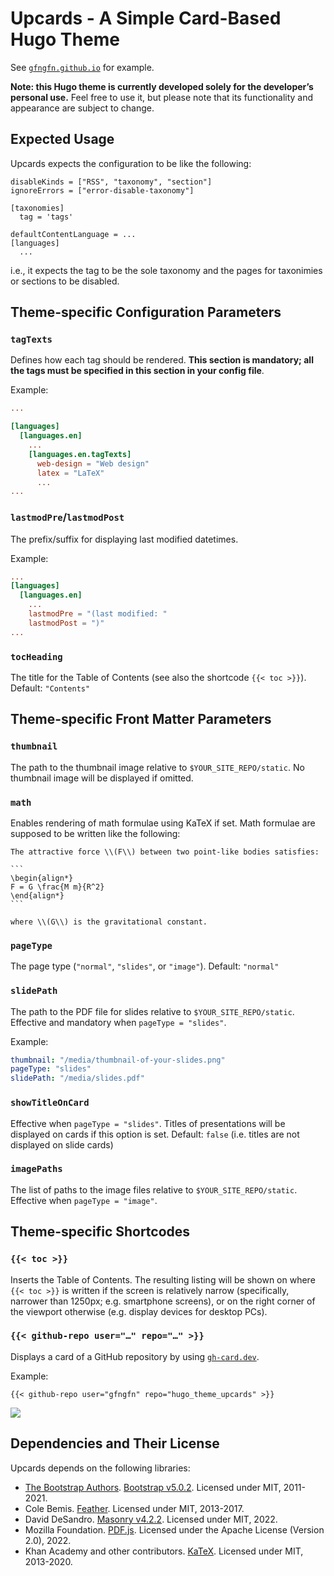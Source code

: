 # Upcards - A Simple Card-Based Hugo Theme

See [`gfngfn.github.io`](https://gfngfn.github.io/) for example.

**Note: this Hugo theme is currently developed solely for the developer’s personal use.** Feel free to use it, but please note that its functionality and appearance are subject to change.


## Expected Usage

Upcards expects the configuration to be like the following:

```
disableKinds = ["RSS", "taxonomy", "section"]
ignoreErrors = ["error-disable-taxonomy"]

[taxonomies]
  tag = 'tags'

defaultContentLanguage = ...
[languages]
  ...
```

i.e., it expects the tag to be the sole taxonomy and the pages for taxonimies or sections to be disabled.


## Theme-specific Configuration Parameters

### `tagTexts`

Defines how each tag should be rendered. **This section is mandatory; all the tags must be specified in this section in your config file**.

Example:

```toml
...

[languages]
  [languages.en]
    ...
    [languages.en.tagTexts]
      web-design = "Web design"
      latex = "LaTeX"
      ...
...
```

### `lastmodPre`/`lastmodPost`

The prefix/suffix for displaying last modified datetimes.

Example:

```toml
...
[languages]
  [languages.en]
    ...
    lastmodPre = "(last modified: "
    lastmodPost = ")"
...
```

### `tocHeading`

The title for the Table of Contents (see also the shortcode `{{< toc >}}`). Default: `"Contents"`


## Theme-specific Front Matter Parameters

### `thumbnail`

The path to the thumbnail image relative to `$YOUR_SITE_REPO/static`. No thumbnail image will be displayed if omitted.


### `math`

Enables rendering of math formulae using KaTeX if set. Math formulae are supposed to be written like the following:

````
The attractive force \\(F\\) between two point-like bodies satisfies:

```
\begin{align*}
F = G \frac{M m}{R^2}
\end{align*}
```

where \\(G\\) is the gravitational constant.
````


### `pageType`

The page type (`"normal"`, `"slides"`, or `"image"`). Default: `"normal"`


### `slidePath`

The path to the PDF file for slides relative to `$YOUR_SITE_REPO/static`. Effective and mandatory when `pageType = "slides"`.

Example:

```yaml
thumbnail: "/media/thumbnail-of-your-slides.png"
pageType: "slides"
slidePath: "/media/slides.pdf"
```


### `showTitleOnCard`

Effective when `pageType = "slides"`. Titles of presentations will be displayed on cards if this option is set. Default: `false` (i.e. titles are not displayed on slide cards)


### `imagePaths`

The list of paths to the image files relative to `$YOUR_SITE_REPO/static`. Effective when `pageType = "image"`.


## Theme-specific Shortcodes

### `{{< toc >}}`

Inserts the Table of Contents. The resulting listing will be shown on where `{{< toc >}}` is written if the screen is relatively narrow (specifically, narrower than 1250px; e.g. smartphone screens), or on the right corner of the viewport otherwise (e.g. display devices for desktop PCs).


### `{{< github-repo user="…" repo="…" >}}`

Displays a card of a GitHub repository by using [`gh-card.dev`](https://gh-card.dev).

Example:

```
{{< github-repo user="gfngfn" repo="hugo_theme_upcards" >}}
```

<img src="https://gh-card.dev/repos/gfngfn/hugo_theme_upcards.svg" />


## Dependencies and Their License

Upcards depends on the following libraries:

- [The Bootstrap Authors](https://github.com/twbs/bootstrap/graphs/contributors). [Bootstrap v5.0.2](https://getbootstrap.com/). Licensed under MIT, 2011-2021.
- Cole Bemis. [Feather](https://feathericons.com/). Licensed under MIT, 2013-2017.
- David DeSandro. [Masonry v4.2.2](https://masonry.desandro.com/). Licensed under MIT, 2022.
- Mozilla Foundation. [PDF.js](https://mozilla.github.io/pdf.js/). Licensed under the Apache License (Version 2.0), 2022.
- Khan Academy and other contributors. [KaTeX](https://katex.org/). Licensed under MIT, 2013-2020.
